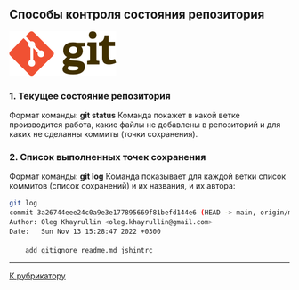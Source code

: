 ## Способы контроля состояния репозитория

[![К рубрикатору](./192px-Git-logo.svg.png)](../readme.md)

### 1. Текущее состояние репозитория
Формат команды: **git status** 
Команда покажет в какой ветке производится работа, какие файлы не добавлены в репозиторий и для каких не сделанны коммиты (точки сохранения).

### 2. Список выполненных точек сохранения
Формат команды: **git log**
Команда показывает для каждой ветки список коммитов (список сохранений) и их названия, и их автора:

```bash
git log
commit 3a26744eee24c0a9e3e177895669f81befd144e6 (HEAD -> main, origin/main)
Author: Oleg Khayrullin <oleg.khayrullin@gmail.com>
Date:   Sun Nov 13 15:28:47 2022 +0300

    add gitignore readme.md jshintrc
```

---

[К рубрикатору](../readme.md)






